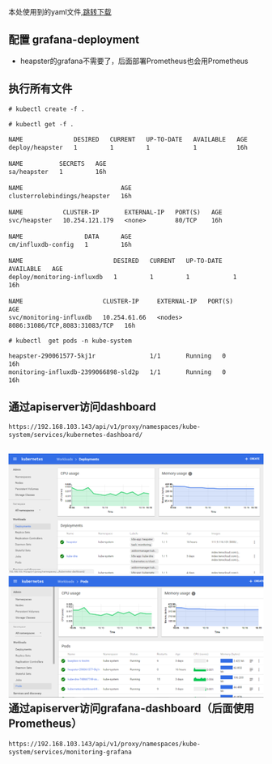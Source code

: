 本处使用到的yaml文件,[跳转下载](https://github.com/w564791/Kubernetes-Cluster/tree/master/heapster)

## 配置 grafana-deployment

* heapster的grafana不需要了，后面部署Prometheus也会用Prometheus

## 执行所有文件

```
# kubectl create -f .
```

```
# kubectl get -f .
```

```
NAME              DESIRED   CURRENT   UP-TO-DATE   AVAILABLE   AGE
deploy/heapster   1         1         1            1           16h

NAME          SECRETS   AGE
sa/heapster   1         16h

NAME                           AGE
clusterrolebindings/heapster   16h

NAME           CLUSTER-IP       EXTERNAL-IP   PORT(S)   AGE
svc/heapster   10.254.121.179   <none>        80/TCP    16h

NAME                 DATA      AGE
cm/influxdb-config   1         16h

NAME                         DESIRED   CURRENT   UP-TO-DATE   AVAILABLE   AGE
deploy/monitoring-influxdb   1         1         1            1           16h

NAME                      CLUSTER-IP     EXTERNAL-IP   PORT(S)                         AGE
svc/monitoring-influxdb   10.254.61.66   <nodes>       8086:31086/TCP,8083:31083/TCP   16h
```

```
# kubectl  get pods -n kube-system 
```

```
heapster-290061577-5kj1r               1/1       Running   0          16h
monitoring-influxdb-2399066898-sld2p   1/1       Running   0          16h
```

## 通过apiserver访问dashboard

```
https://192.168.103.143/api/v1/proxy/namespaces/kube-system/services/kubernetes-dashboard/
```

## ![](/assets/dashboard-deploy.png)![](/assets/dashboard-pod.png)通过apiserver访问grafana-dashboard（后面使用Prometheus）

```
https://192.168.103.143/api/v1/proxy/namespaces/kube-system/services/monitoring-grafana
```



